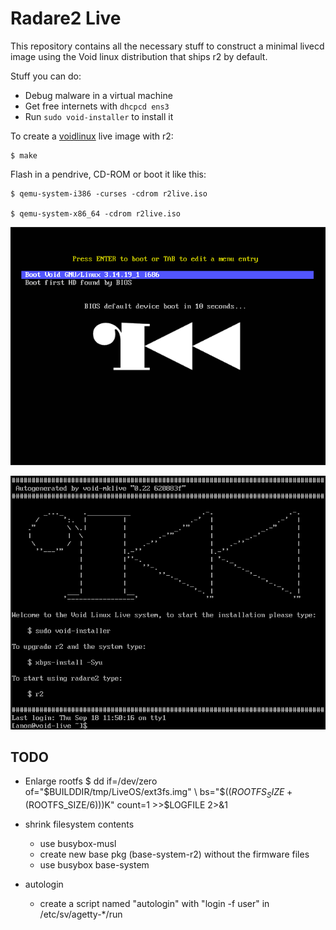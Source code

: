 Radare2 Live
============

This repository contains all the necessary stuff to construct a minimal livecd image using the Void linux distribution that ships r2 by default.

Stuff you can do:

* Debug malware in a virtual machine
* Get free internets with `dhcpcd ens3`
* Run `sudo void-installer` to install it

To create a [voidlinux](http://voidlinux.eu) live image with r2:

	$ make

Flash in a pendrive, CD-ROM or boot it like this:

	$ qemu-system-i386 -curses -cdrom r2live.iso

	$ qemu-system-x86_64 -cdrom r2live.iso


![img](img/r2live.png)

![img](img/r2live2.png)

TODO
----

* Enlarge rootfs
  $ dd if=/dev/zero of="$BUILDDIR/tmp/LiveOS/ext3fs.img" \
       bs="$((${ROOTFS_SIZE}+($ROOTFS_SIZE/6)))K" count=1 >>$LOGFILE 2>&1

* shrink filesystem contents
  - use busybox-musl
  - create new base pkg (base-system-r2) without the firmware files
  - use busybox base-system

* autologin
  - create a script named "autologin" with "login -f user" in /etc/sv/agetty-*/run

